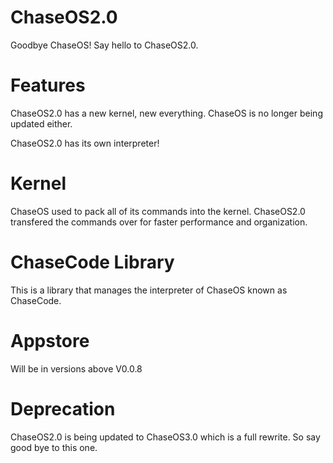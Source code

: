 # ChaseOS2.0
Goodbye ChaseOS! Say hello to ChaseOS2.0.

# Features
ChaseOS2.0 has a new kernel, new everything. ChaseOS is no longer being updated either.

ChaseOS2.0 has its own interpreter!

# Kernel
ChaseOS used to pack all of its commands into the kernel. ChaseOS2.0 transfered the commands over for faster performance and organization.

# ChaseCode Library
This is a library that manages the interpreter of ChaseOS known as ChaseCode.

# Appstore
Will be in versions above V0.0.8

# Deprecation
ChaseOS2.0 is being updated to ChaseOS3.0 which is a full rewrite. So say good bye to this one.
